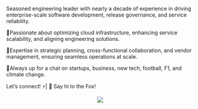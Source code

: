 Seasoned engineering leader with nearly a decade of experience in driving enterprise-scale software development, release governance, and service reliability. 

🔹Passionate about optimizing cloud infrastructure, enhancing service scalability, and aligning engineering solutions.

🔹Expertise in strategic planning, cross-functional collaboration, and vendor management, ensuring seamless operations at scale.

🔹Always up for a chat on startups, business, new tech, football, F1, and climate change. 

Let’s connect! ⚡| 👋 Say hi to the Fox!

<p align="center">
<img src="https://ci4.googleusercontent.com/proxy/yOBwdsWDo0FpfFEnDYizoCdEz2CEPU-sncAOd5UA0uToNEUCckLQTz8qVF4G7cr6iDP4EDvssWmF-8c5cQyiu0iXgczQFBYmQ0q89G7Vj5c_X8fHv8EzmVAuY4FC1r_fCkBvCpRwu32wQMJmm_kHAHW_bLzvXCOBFa2DQds=s0-d-e1-ft#https://gallery.mailchimp.com/65bd5a1857b73643aad556093/images/1f3a8645-c856-4427-acc7-bd1df9833c87.gif">
</p>
